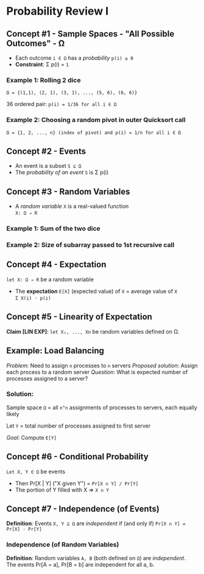 # Probability Review I

## Concept #1 - Sample Spaces - "All Possible Outcomes" - Ω

- Each outcome `i ∈ Ω` has a *probability* `p(i) ≥ 0`
- **Constraint**: Σ p(i) = `1`

### Example 1: Rolling 2 dice
```
Ω = {(1,1), (2, 1), (3, 1), ..., (5, 6), (6, 6)}
```
36 ordered pair:
`p(i) = 1/36 for all i ∈ Ω`

### Example 2: Choosing a random pivot in outer Quicksort call

```
Ω = {1, 2, ..., n} (index of pivot) and p(i) = 1/n for all i ∈ Ω
```

## Concept #2 - Events

- An event is a subset `S ⊆ Ω`
- The *probability of an event* `S` is Σ p(i)

## Concept #3 - Random Variables

- A *random variable* `X` is a real-valued function  
`X: Ω ⇒ R`

### Example 1: Sum of the two dice
### Example 2: Size of subarray passed to 1st recursive call

## Concept #4 - Expectation

`let X: Ω ⇒ R` be a random variable
- The **expectation** `E[X]` (expected value) of `X` = average value of `X`  
`Σ X(i) · p(i)`

## Concept #5 - Linearity of Expectation
**Claim [LIN EXP]**: `let X₁, ..., Xn` be random variables defined on Ω.

## Example: Load Balancing
*Problem*: Need to assign `n` processes to `n` servers
*Proposed solution*: Assign each process to a random server
*Question*: What is expected number of processes assigned to a server?

### Solution:
Sample space `Ω` = all `n^n` assignments of processes to servers, each equally likely

Let `Y` = total number of processes assigned to first server

*Goal*: Compute `E[Y]`

## Concept #6 - Conditional Probability
`Let X, Y ∈ Ω` be events

- Then Pr[X | Y] ("X given Y") = `Pr[X ∩ Y] / Pr[Y]`
- The portion of Y filled with X ⇒ `X ∩ Y` 

## Concept #7 - Independence (of Events)
**Definition**: Events `X, Y ⊆ Ω` are *independent* if (and only if) `Pr[X ∩ Y] = Pr[X] · Pr[Y]`

### Independence (of Random Variables)
**Definition**: Random variables `A, B` (both defined on `Ω`) are *independent*.  
The events Pr[A = a], Pr[B = b] are independent for all a, b.
